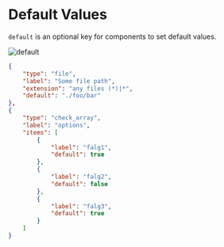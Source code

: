 # Default Values

`default` is an optional key for components to set default values.  

![default](https://github.com/matyalatte/Simple-Command-Runner/assets/69258547/e7daec5f-398b-4ec5-9c91-32c2df049432)  

```json
{
    "type": "file",
    "label": "Some file path",
    "extension": "any files (*)|*",
    "default": "./foo/bar"
},
{
    "type": "check_array",
    "label": "options",
    "items": [
        {
            "label": "falg1",
            "default": true
        },
        {
            "label": "falg2",
            "default": false
        },
        {
            "label": "falg3",
            "default": true
        }
    ]
}
```
